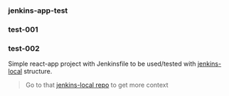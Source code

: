 ### jenkins-app-test
### test-001
### test-002

Simple react-app project with Jenkinsfile to be used/tested with [jenkins-local](https://github.com/mmendesas/jenkins-local) structure.

> Go to that [jenkins-local repo](https://github.com/mmendesas/jenkins-local) to get more context
